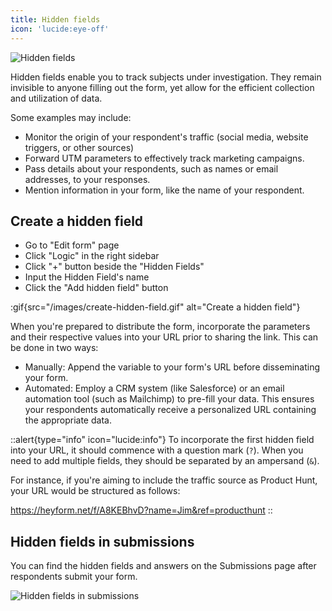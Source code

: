 ```yaml
---
title: Hidden fields
icon: 'lucide:eye-off'
---
```


![Hidden fields](/images/hidden-fields.png)

Hidden fields enable you to track subjects under investigation. They remain invisible to anyone filling out the form, yet allow for the efficient collection and utilization of data.

Some examples may include:

- Monitor the origin of your respondent's traffic (social media, website triggers, or other sources)
- Forward UTM parameters to effectively track marketing campaigns.
- Pass details about your respondents, such as names or email addresses, to your responses.
- Mention information in your form, like the name of your respondent.

## Create a hidden field

- Go to "Edit form" page
- Click "Logic" in the right sidebar
- Click "+" button beside the "Hidden Fields"
- Input the Hidden Field's name
- Click the "Add hidden field" button

:gif{src="/images/create-hidden-field.gif" alt="Create a hidden field"}

When you're prepared to distribute the form, incorporate the parameters and their respective values into your URL prior to sharing the link. This can be done in two ways:

- Manually: Append the variable to your form's URL before disseminating your form.
- Automated: Employ a CRM system (like Salesforce) or an email automation tool (such as Mailchimp) to pre-fill your data. This ensures your respondents automatically receive a personalized URL containing the appropriate data.

::alert{type="info" icon="lucide:info"}
To incorporate the first hidden field into your URL, it should commence with a question mark (`?`). When you need to add multiple fields, they should be separated by an ampersand (`&`).

For instance, if you're aiming to include the traffic source as Product Hunt, your URL would be structured as follows:

https://heyform.net/f/A8KEBhvD?name=Jim&ref=producthunt
::

## Hidden fields in submissions

You can find the hidden fields and answers on the Submissions page after respondents submit your form.

![Hidden fields in submissions](/images/submission-hidden-fields.png)